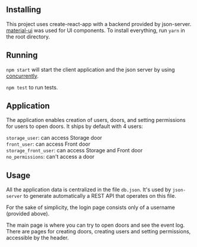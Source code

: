 ## Installing

This project uses create-react-app with a backend provided by json-server. [material-ui](https://github.com/mui-org/material-ui) was used for UI components. To install everything, run `yarn` in the root directory.

## Running

`npm start` will start the client application and the json server by using [concurrently](https://github.com/kimmobrunfeldt/concurrently).

`npm test` to run tests.

## Application

The application enables creation of users, doors, and setting permissions for users to open doors. It ships by default with 4 users:

`storage_user`: can access Storage door  
`front_user`: can access Front door  
`storage_front_user`: can access Storage and Front door  
`no_permissions`: can't access a door

## Usage

All the application data is centralized in the file `db.json`. It's used by `json-server` to generate automatically a REST API that operates on this file.

For the sake of simplicity, the login page consists only of a username (provided above).

The main page is where you can try to open doors and see the event log. There are pages for creating doors, creating users and setting permissions, accessible by the header.

